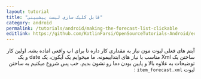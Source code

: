 ```yaml
---
layout: tutorial
title: "قابل کلیک سازی لیست پیشبینی"
category: android
permalink: /tutorials/android/making-the-forecast-list-clickable
editlink: https://github.com/KotlinFarsi/OpenSourceTutorials-Android/edit/master/src/making-the-forecast-list-clickable/README.md
---
```



<div dir="rtl" markdown="1">




آیتم های فعلی لیوت مون نیاز به مقداری کار داره تا برای اپ واقعی اماده بشه. اولین کار ساختن یک Xml مناسب با نیاز های ابتداییمونه. ما میخوایم یک آیکون، یک date و یک توضیحات به علاوه بالا و پایین بودن دما رو نشون بدیم. خب پس شروع میکنیم به ساختن لیوت `item_forecast.xml` :

</div>

```xml

```